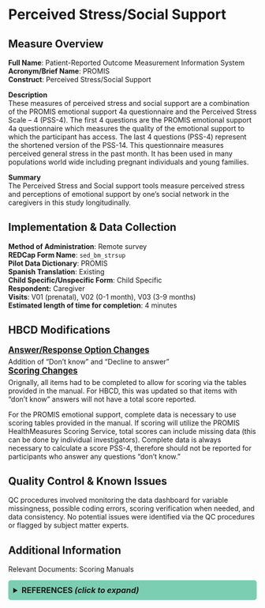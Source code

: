 # Perceived Stress/Social Support
## Measure Overview
**Full Name**: Patient-Reported Outcome Measurement Information System  
**Acronym/Brief Name**: PROMIS    
**Construct**: Perceived Stress/Social Support      

**Description**     
These measures of perceived stress and social support are a combination of the PROMIS emotional support 4a questionnaire and the Perceived Stress Scale – 4 (PSS-4). The first 4 questions are the PROMIS emotional support 4a questionnaire which measures the quality of the emotional support to which the participant has access. The last 4 questions (PSS-4) represent the shortened version of the PSS-14. This questionnaire measures perceived general stress in the past month. It has been used in many populations world wide including pregnant individuals and young families.   

**Summary**     
The Perceived Stress and Social support tools measure perceived stress and perceptions of emotional support by one’s social network in the caregivers in this study longitudinally.       

## Implementation & Data Collection
**Method of Administration**: Remote survey       
**REDCap Form Name**: `sed_bm_strsup`     
**Pilot Data Dictionary**: PROMIS        
**Spanish Translation**: Existing        
**Child Specific/Unspecific Form**: Child Specific  
**Respondent:** Caregiver   
**Visits**: V01 (prenatal), V02 (0-1 month), V03 (3-9 months)   
**Estimated length of time for completion**: 4 minutes 

## HBCD Modifications
<p style="font-size: 1.2em; margin: 0 0 5px;"><b><u>Answer/Response Option Changes</u></b></p>
Addition of “Don’t know” and “Decline to answer”

<p style="font-size: 1.2em; margin: 0 0 5px;"><b><u>Scoring Changes</u></b></p>
Orignally, all items had to be completed to allow for scoring via the tables provided in the manual. For HBCD, this was updated so that items with “don’t know” answers will not have a total score reported.

For the PROMIS emotional support, complete data is necessary to use scoring tables provided in the manual. If scoring will utilize the PROMIS HealthMeasures Scoring Service, total scores can include missing data (this can be done by individual investigators). Complete data is always necessary to calculate a score PSS-4, therefore should not be reported for participants who answer any questions “don’t know.”

## Quality Control & Known Issues   
QC procedures involved monitoring the data dashboard for variable missingness, possible coding errors, scoring verification when needed, and data consistency. No potential issues were identified via the QC procedures or flagged by subject matter experts.

## Additional Information
Relevant Documents: Scoring Manuals


<!DOCTYPE html>
<html lang="en">
<head>
  <meta charset="UTF-8">
  <meta name="viewport" content="width=device-width, initial-scale=1.0">
  <title>REFERENCES</title>
  <style>
    .collapsible {
      background-color: #7cceb3;
      padding: 10px;
      margin: 10px 0;
      border-radius: 5px;
    }
    details {
      background-color: #f1f1f1;
      padding: 10px;
      margin: 10px 1;
      border-radius: 5px;
    }
    summary {
      font-size: 16px;
      font-weight: bold;
      cursor: pointer;
    }
    a {
      color: #007BFF;
      text-decoration: none;
    }
  </style>
</head>
<body>
<details class="collapsible">  
  <summary><b>REFERENCES <i>(click to expand)</i></b></summary> 
  <br> 
<ul>
<li>Cohen, S., Kamarck, T., &amp; Mermelstein, R. (1983). A global measure of perceived stress. <em>Journal of Health and Social Behavior</em>, 24(4), 385–396. <a href="https://doi.org/10.2307/2136404">https://doi.org/10.2307/2136404</a></li>

<li>Hahn, E. A., Cella, D., Bode, R. K., &amp; Hanrahan, R. T. (2010). Measuring social well-being in people with chronic illness. <em>Social Indicators Research</em>, 96(3), 381–401. <a href="https://doi.org/10.1007/s11205-009-9484-z">https://doi.org/10.1007/s11205-009-9484-z</a></li>
</ul>
</details>
</body>
</html>
<br>